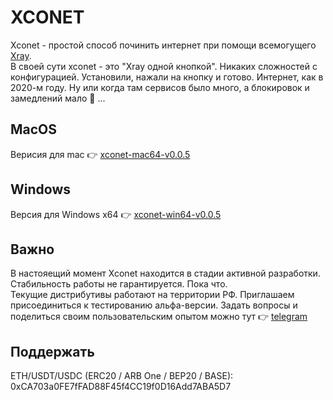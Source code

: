 # XCONET
Xconet - простой способ починить интернет при помощи всемогущего [Xray](https://github.com/XTLS/Xray-core).  
В своей сути xconet - это "Xray одной кнопкой". Никаких сложностей с конфигурацией. Установили, нажали на кнопку и готово. Интернет, как в 2020-м году. Ну или когда там сервисов было много, а блокировок и замедлений мало 🤔 ...

## MacOS  
Верисия для mac 👉 [xconet-mac64-v0.0.5](https://github.com/DH9GMB/xconet-apps/releases/tag/v0.0.5)  

## Windows  
Версия для Windows x64 👉 [xconet-win64-v0.0.5](https://github.com/DH9GMB/xconet-apps/releases/tag/v0.0.5)  

## Важно  
В настояещий момент Xconet находится в стадии активной разработки. Стабильность работы не гарантируется. Пока что.  
Текущие дистрибутивы работают на территории РФ. Приглашаем присоединиться к тестированию альфа-версии. Задать вопросы и поделиться своим пользовательским опытом можно тут 👉 [telegram](https://t.me/BalefireDetect)  
## Поддержать  
ETH/USDT/USDC (ERC20 / ARB One / BEP20 / BASE): 0xCA703a0FE7fFAD88F45f4CC19f0D16Add7ABA5D7
